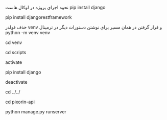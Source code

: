 نحوه اجرای پروژه در لوکال هاست 
pip install django




pip install djangorestframework

حذف فولدر venv و قرار گرفتن در همان مسیر برای نوشتن دستورات دیگر در ترمینال 
python -m venv venv





cd venv





cd scripts





activate






pip install django





deactivate





cd ../../





cd pixorin-api





python manage.py runserver
